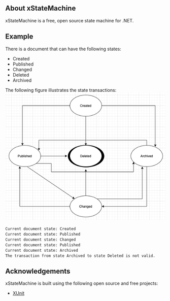 ## About xStateMachine
xStateMachine is a free, open source state machine for .NET.

## Example

There is a document that can have the following states:

- Created
- Published
- Changed
- Deleted
- Archived

The following figure illustrates the state transactions:
![alt text](https://raw.githubusercontent.com/FlonairLenz/xStateMachine/master/example/ExampleStateMachine.png "Sample state machine")

`Current document state: Created`  
`Current document state: Published`  
`Current document state: Changed`  
`Current document state: Published`  
`Current document state: Archived`  
`The transaction from state Archived to state Deleted is not valid.`


## Acknowledgements
xStateMachine is built using the following open source and free projects:

- [XUnit](https://xunit.github.io/)
